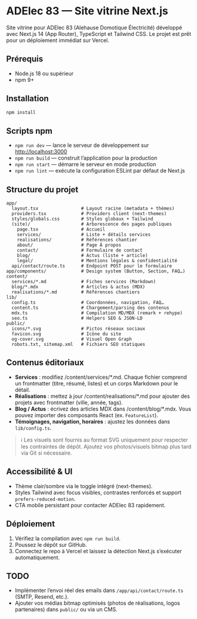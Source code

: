 # ADElec 83 — Site vitrine Next.js

Site vitrine pour ADElec 83 (Alehause Domotique Électricité) développé avec Next.js 14 (App Router), TypeScript et Tailwind CSS. Le projet est prêt pour un déploiement immédiat sur Vercel.

## Prérequis

- Node.js 18 ou supérieur
- npm 9+

## Installation

```bash
npm install
```

## Scripts npm

- `npm run dev` — lance le serveur de développement sur [http://localhost:3000](http://localhost:3000)
- `npm run build` — construit l’application pour la production
- `npm run start` — démarre le serveur en mode production
- `npm run lint` — exécute la configuration ESLint par défaut de Next.js

## Structure du projet

```
app/
  layout.tsx                # Layout racine (metadata + thèmes)
  providers.tsx             # Providers client (next-themes)
  styles/globals.css        # Styles globaux + Tailwind
  (site)/                   # Arborescence des pages publiques
    page.tsx                # Accueil
    services/               # Liste + détails services
    realisations/           # Références chantier
    about/                  # Page À propos
    contact/                # Formulaire de contact
    blog/                   # Actus (liste + article)
    legal/                  # Mentions légales & confidentialité
  api/contact/route.ts      # Endpoint POST pour le formulaire
app/components/             # Design system (Button, Section, FAQ…)
content/
  services/*.md             # Fiches services (Markdown)
  blog/*.mdx                # Articles & actus (MDX)
  realisations/*.md         # Références chantiers
lib/
  config.ts                 # Coordonnées, navigation, FAQ…
  content.ts                # Chargement/parsing des contenus
  mdx.ts                    # Compilation MD/MDX (remark + rehype)
  seo.ts                    # Helpers SEO & JSON-LD
public/
  icons/*.svg               # Pictos réseaux sociaux
  favicon.svg               # Icône du site
  og-cover.svg              # Visuel Open Graph
  robots.txt, sitemap.xml   # Fichiers SEO statiques
```

## Contenus éditoriaux

- **Services** : modifiez /content/services/*.md. Chaque fichier comprend un frontmatter (titre, résumé, listes) et un corps Markdown pour le détail.
- **Réalisations** : mettez à jour /content/realisations/*.md pour ajouter des projets avec frontmatter (ville, année, tags).
- **Blog / Actus** : écrivez des articles MDX dans /content/blog/*.mdx. Vous pouvez importer des composants React (ex. `FeatureList`).
- **Témoignages, navigation, horaires** : ajustez les données dans `lib/config.ts`.

> ℹ️ Les visuels sont fournis au format SVG uniquement pour respecter les contraintes de dépôt. Ajoutez vos photos/visuels bitmap plus tard via Git si nécessaire.

## Accessibilité & UI

- Thème clair/sombre via le toggle intégré (next-themes).
- Styles Tailwind avec focus visibles, contrastes renforcés et support `prefers-reduced-motion`.
- CTA mobile persistant pour contacter ADElec 83 rapidement.

## Déploiement

1. Vérifiez la compilation avec `npm run build`.
2. Poussez le dépôt sur GitHub.
3. Connectez le repo à Vercel et laissez la détection Next.js s’exécuter automatiquement.

## TODO

- Implémenter l’envoi réel des emails dans `/app/api/contact/route.ts` (SMTP, Resend, etc.).
- Ajouter vos médias bitmap optimisés (photos de réalisations, logos partenaires) dans `public/` ou via un CMS.
